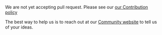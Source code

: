 We are not yet accepting pull request.
Please see our [our Contribution policy](../CONTRIBUTING.md)

The best way to help us is to reach out at our 
[Community website](https://community.tenzu.net/) to tell us of your ideas.